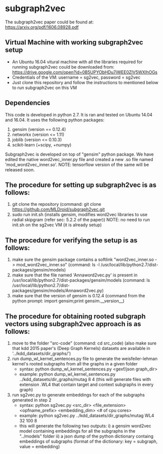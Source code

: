  # subgraph2vec

The subgraph2vec paper could be found at: https://arxiv.org/pdf/1606.08928.pdf 

## Virtual Machine with working subgraph2vec setup ##
* An Ubuntu 16.04 vitural machine with all the libraries required for running subgraph2vec could be downloaded from: https://drive.google.com/open?id=0B5UPYObHDu7iWEE0ZlV5WXlhOGs
* Credentials of the VM: username = sg2vec, password = sg2vec
* Just clone this repository and follow the instructions to mentioned below to run subgraph2vec on this VM

## Dependencies ##
This code is developed in python 2.7. It is ran and tested on Ubuntu 14.04 and 16.04.
It uses the following python packages:
1. gensim (version == 0.12.4)
2. networkx (version <= 1.11)
3. joblib (version <= 0.10.3)
4. scikit-learn (+scipy, +numpy)

Subgraph2vec is developed on top of "gensim" python package.
We have edited the native word2vec_inner.py file and created a new .so file named 'mod_word2vec_inner.so'.
NOTE: tensorflow version of the same will be released soon.

##  The procedure for setting up subgraph2vec is as follows:  ##
1. git clone the repository (command: git clone https://github.com/MLDroid/subgraph2vec.git
2. sudo run init.sh (installs gensim, modifies word2vec libraries to use radial skipgram (refer sec: 5.2.2 of the paper))
NOTE: no need to run init.sh on the sg2vec VM (it is already setup)

##  The procedure for verifying the setup is as follows:  ## 
1. make sure the gensim package contains a softlink "word2vec_inner.so -> mod_word2vec_inner.so" (command: ls -l /usr/local/lib/python2.7/dist-packages/gensim/models)
2. make sure that the file named 'Annaword2vec.py' is present in /usr/local/lib/python2.7/dist-packages/gensim/models (command: ls /usr/local/lib/python2.7/dist-packages/gensim/models/Annaword2vec.py)
3. make sure that the version of gensim is 0.12.4 (command from the python prompt: import gensim;print gensim.\_\_version\_\_)

##  The procedure for obtaining rooted subgraph vectors using subgraph2vec approach is as follows:  ## 
1. move to the folder "src-code" (command: cd src_code) (also make sure that kdd 2015 paper's (Deep Graph Kernels) datasets are available in '../kdd_datasets/dir_graphs/')
2. run dump_wl_kernel_sentences.py file to generate the weisfeiler-lehman kernel's rooted subgraphs from all the graphs in a given folder
   * syntax: python dump_wl_kernel_sentences.py <gexf/json graph_dir> <num of cpu cores for multi-processing> <height of WL kernel>
   * example: python dump_wl_kernel_sentences.py ../kdd_datasets/dir_graphs/mutag 8 4 (this will generate files with extension .WL4 that contain target and context subgraphs in every graph)
3. run sg2vec.py to generate embeddings for each of the subgraphs generated in step 2
   * syntax: python sg2vec.py <src_dir> <file_extension> <opfname_prefix> <embedding_dim> <iterations> <# of cpu cores> 
   * example: python sg2vec.py ../kdd_datasets/dir_graphs/mutag WL4 32 100 8 
   * this will generate the following two outputs:
      i)  a gensim word2vec model containing embeddings for all the subgraphs in the "../models" folder
      ii) a json dump of the python dictionary containg embeddings of subgraphs (format of the dictionary: key = subgraph, value = embedding)

